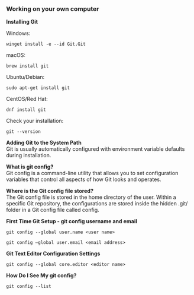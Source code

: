 ### Working on your own computer

**Installing Git**  

Windows: 
```
winget install -e --id Git.Git
```

macOS: 
```
brew install git
```

Ubuntu/Debian: 
```
sudo apt-get install git
```

CentOS/Red Hat: 
```
dnf install git
```

Check your installation: 
```
git --version
```

**Adding Git to the System Path**  
Git is usually automatically configured with environment variable defaults during installation.

**What is git config?**  
Git config is a command-line utility that allows you to set configuration variables that control all aspects of how Git looks and operates.

**Where is the Git config file stored?**  
The Git config file is stored in the home directory of the user. Within a specific Git repository, the configurations are stored inside the hidden .git/ folder in a Git config file called config.

**First Time Git Setup - git config username and email**  

```
git config --global user.name <user name>
```

```
git config –global user.email <email address>
```

**Git Text Editor Configuration Settings**  

```
git config --global core.editor <editor name>
```

**How Do I See My git config?**  

```
git config --list
```